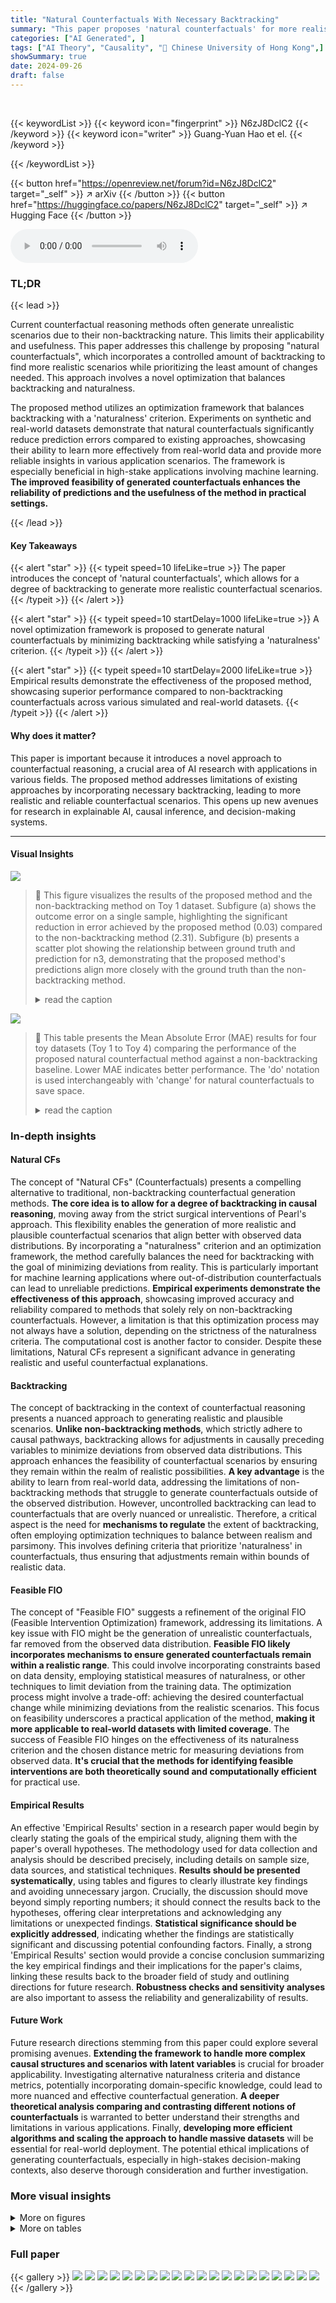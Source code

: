 ```yaml
---
title: "Natural Counterfactuals With Necessary Backtracking"
summary: "This paper proposes 'natural counterfactuals' for more realistic counterfactual reasoning in AI, using backtracking to minimize deviations from observed data while ensuring feasibility."
categories: ["AI Generated", ]
tags: ["AI Theory", "Causality", "🏢 Chinese University of Hong Kong",]
showSummary: true
date: 2024-09-26
draft: false
---
```


<br>

{{< keywordList >}}
{{< keyword icon="fingerprint" >}} N6zJ8DclC2 {{< /keyword >}}
{{< keyword icon="writer" >}} Guang-Yuan Hao et el. {{< /keyword >}}
 
{{< /keywordList >}}

{{< button href="https://openreview.net/forum?id=N6zJ8DclC2" target="_self" >}}
↗ arXiv
{{< /button >}}
{{< button href="https://huggingface.co/papers/N6zJ8DclC2" target="_self" >}}
↗ Hugging Face
{{< /button >}}



<audio controls>
    <source src="https://ai-paper-reviewer.com/N6zJ8DclC2/podcast.wav" type="audio/wav">
    Your browser does not support the audio element.
</audio>


### TL;DR


{{< lead >}}

Current counterfactual reasoning methods often generate unrealistic scenarios due to their non-backtracking nature. This limits their applicability and usefulness. This paper addresses this challenge by proposing "natural counterfactuals", which incorporates a controlled amount of backtracking to find more realistic scenarios while prioritizing the least amount of changes needed. This approach involves a novel optimization that balances backtracking and naturalness. 

The proposed method utilizes an optimization framework that balances backtracking with a 'naturalness' criterion. Experiments on synthetic and real-world datasets demonstrate that natural counterfactuals significantly reduce prediction errors compared to existing approaches, showcasing their ability to learn more effectively from real-world data and provide more reliable insights in various application scenarios.  The framework is especially beneficial in high-stake applications involving machine learning. **The improved feasibility of generated counterfactuals enhances the reliability of predictions and the usefulness of the method in practical settings.**

{{< /lead >}}


#### Key Takeaways

{{< alert "star" >}}
{{< typeit speed=10 lifeLike=true >}} The paper introduces the concept of 'natural counterfactuals', which allows for a degree of backtracking to generate more realistic counterfactual scenarios. {{< /typeit >}}
{{< /alert >}}

{{< alert "star" >}}
{{< typeit speed=10 startDelay=1000 lifeLike=true >}} A novel optimization framework is proposed to generate natural counterfactuals by minimizing backtracking while satisfying a 'naturalness' criterion. {{< /typeit >}}
{{< /alert >}}

{{< alert "star" >}}
{{< typeit speed=10 startDelay=2000 lifeLike=true >}} Empirical results demonstrate the effectiveness of the proposed method, showcasing superior performance compared to non-backtracking counterfactuals across various simulated and real-world datasets. {{< /typeit >}}
{{< /alert >}}

#### Why does it matter?
This paper is important because it introduces a novel approach to counterfactual reasoning, a crucial area of AI research with applications in various fields.  The proposed method addresses limitations of existing approaches by incorporating necessary backtracking, leading to more realistic and reliable counterfactual scenarios. This opens up new avenues for research in explainable AI, causal inference, and decision-making systems.

------
#### Visual Insights



![](https://ai-paper-reviewer.com/N6zJ8DclC2/figures_7_1.jpg)

> 🔼 This figure visualizes the results of the proposed method and the non-backtracking method on Toy 1 dataset.  Subfigure (a) shows the outcome error on a single sample, highlighting the significant reduction in error achieved by the proposed method (0.03) compared to the non-backtracking method (2.31). Subfigure (b) presents a scatter plot showing the relationship between ground truth and prediction for n3, demonstrating that the proposed method's predictions align more closely with the ground truth than the non-backtracking method.
> <details>
> <summary>read the caption</summary>
> Figure 1: The Visualization Results on Toy 1 (View the enlarged figure in Fig. 3 in the Appendix).
> </details>





![](https://ai-paper-reviewer.com/N6zJ8DclC2/tables_7_1.jpg)

> 🔼 This table presents the Mean Absolute Error (MAE) results for four toy datasets (Toy 1 to Toy 4) comparing the performance of the proposed natural counterfactual method against a non-backtracking baseline.  Lower MAE indicates better performance.  The 'do' notation is used interchangeably with 'change' for natural counterfactuals to save space.
> <details>
> <summary>read the caption</summary>
> Table 1: MAE Results on Toy 1 to Toy 4 (Lower MAE is better). To save room, we also write “do” for “change” for natural counterfactuals.
> </details>





### In-depth insights


#### Natural CFs
The concept of "Natural CFs" (Counterfactuals) presents a compelling alternative to traditional, non-backtracking counterfactual generation methods.  **The core idea is to allow for a degree of backtracking in causal reasoning**, moving away from the strict surgical interventions of Pearl's approach. This flexibility enables the generation of more realistic and plausible counterfactual scenarios that align better with observed data distributions.  By incorporating a "naturalness" criterion and an optimization framework, the method carefully balances the need for backtracking with the goal of minimizing deviations from reality.  This is particularly important for machine learning applications where out-of-distribution counterfactuals can lead to unreliable predictions. **Empirical experiments demonstrate the effectiveness of this approach**, showcasing improved accuracy and reliability compared to methods that solely rely on non-backtracking counterfactuals.  However, a limitation is that this optimization process may not always have a solution, depending on the strictness of the naturalness criteria. The computational cost is another factor to consider. Despite these limitations, Natural CFs represent a significant advance in generating realistic and useful counterfactual explanations.

#### Backtracking
The concept of backtracking in the context of counterfactual reasoning presents a nuanced approach to generating realistic and plausible scenarios.  **Unlike non-backtracking methods**, which strictly adhere to causal pathways, backtracking allows for adjustments in causally preceding variables to minimize deviations from observed data distributions. This approach enhances the feasibility of counterfactual scenarios by ensuring they remain within the realm of realistic possibilities.  **A key advantage** is the ability to learn from real-world data, addressing the limitations of non-backtracking methods that struggle to generate counterfactuals outside of the observed distribution. However, uncontrolled backtracking can lead to counterfactuals that are overly nuanced or unrealistic. Therefore, a critical aspect is the need for **mechanisms to regulate** the extent of backtracking, often employing optimization techniques to balance between realism and parsimony.  This involves defining criteria that prioritize 'naturalness' in counterfactuals, thus ensuring that adjustments remain within bounds of realistic data.

#### Feasible FIO
The concept of "Feasible FIO" suggests a refinement of the original FIO (Feasible Intervention Optimization) framework, addressing its limitations.  A key issue with FIO might be the generation of unrealistic counterfactuals, far removed from the observed data distribution.  **Feasible FIO likely incorporates mechanisms to ensure generated counterfactuals remain within a realistic range**.  This could involve incorporating constraints based on data density, employing statistical measures of naturalness, or other techniques to limit deviation from the training data. The optimization process might involve a trade-off: achieving the desired counterfactual change while minimizing deviations from the realistic scenarios. This focus on feasibility underscores a practical application of the method, **making it more applicable to real-world datasets with limited coverage**. The success of Feasible FIO hinges on the effectiveness of its naturalness criterion and the chosen distance metric for measuring deviations from observed data.  **It's crucial that the methods for identifying feasible interventions are both theoretically sound and computationally efficient** for practical use.

#### Empirical Results
An effective 'Empirical Results' section in a research paper would begin by clearly stating the goals of the empirical study, aligning them with the paper's overall hypotheses.  The methodology used for data collection and analysis should be described precisely, including details on sample size, data sources, and statistical techniques. **Results should be presented systematically**, using tables and figures to clearly illustrate key findings and avoiding unnecessary jargon.  Crucially, the discussion should move beyond simply reporting numbers; it should connect the results back to the hypotheses, offering clear interpretations and acknowledging any limitations or unexpected findings.  **Statistical significance should be explicitly addressed**, indicating whether the findings are statistically significant and discussing potential confounding factors. Finally, a strong 'Empirical Results' section would provide a concise conclusion summarizing the key empirical findings and their implications for the paper's claims, linking these results back to the broader field of study and outlining directions for future research.  **Robustness checks and sensitivity analyses** are also important to assess the reliability and generalizability of results.

#### Future Work
Future research directions stemming from this paper could explore several promising avenues. **Extending the framework to handle more complex causal structures and scenarios with latent variables** is crucial for broader applicability.  Investigating alternative naturalness criteria and distance metrics, potentially incorporating domain-specific knowledge, could lead to more nuanced and effective counterfactual generation.  **A deeper theoretical analysis comparing and contrasting different notions of counterfactuals** is warranted to better understand their strengths and limitations in various applications.  Finally, **developing more efficient algorithms and scaling the approach to handle massive datasets** will be essential for real-world deployment.  The potential ethical implications of generating counterfactuals, especially in high-stakes decision-making contexts, also deserve thorough consideration and further investigation.


### More visual insights

<details>
<summary>More on figures
</summary>


![](https://ai-paper-reviewer.com/N6zJ8DclC2/figures_12_1.jpg)

> 🔼 This figure visualizes the causal relationships and data distributions for four synthetic datasets (Toy 1-4) used in the paper's experiments.  The left column shows the causal graphs representing the relationships between variables in each dataset. The right column displays scatter plot matrices for each dataset, illustrating the joint distributions of the variables and providing a visual representation of their correlations and dependencies.  These visualizations help in understanding the data characteristics and their suitability for evaluating the proposed counterfactual methods.
> <details>
> <summary>read the caption</summary>
> Figure 2: Causal graphs and Scatter Plot Matrices of Toy 1-4. Figure (a) (c) (e) and (g) show causal graphs of Toy 1-4 respectively. Figure (b) (d) (f) and (h) indicate scatter plot matrices of variables in Toy 1-4 respectively.
> </details>



![](https://ai-paper-reviewer.com/N6zJ8DclC2/figures_14_1.jpg)

> 🔼 This figure visualizes the results of a single sample from the Toy 1 dataset.  It shows the effectiveness of the proposed natural counterfactual method compared to a non-backtracking approach. Panel (a) displays the outcome error on a single sample, highlighting how the natural counterfactual method significantly reduces error compared to the non-backtracking method. Panel (b) shows a scatter plot of ground truth versus predicted values for n3, illustrating the improved accuracy and alignment with the y=x line achieved using the natural counterfactual approach.
> <details>
> <summary>read the caption</summary>
> Figure 1: The Visualization Results on Toy 1 (View the enlarged figure in Fig. 3 in the Appendix).
> </details>



![](https://ai-paper-reviewer.com/N6zJ8DclC2/figures_14_2.jpg)

> 🔼 This figure visualizes the results of a single sample from the Toy 1 dataset, comparing the performance of natural counterfactuals and non-backtracking counterfactuals.  Panel (a) shows the outcome error for a single sample, illustrating how natural counterfactuals significantly reduce the error compared to non-backtracking counterfactuals. Panel (b) presents a scatter plot comparing ground truth versus predictions for n3, highlighting the superior alignment of natural counterfactuals with the y=x line, indicating more accurate predictions.
> <details>
> <summary>read the caption</summary>
> Figure 1: The Visualization Results on Toy 1 (View the enlarged figure in Fig. 3 in the Appendix).
> </details>



![](https://ai-paper-reviewer.com/N6zJ8DclC2/figures_15_1.jpg)

> 🔼 This figure shows the causal graph and some samples from the MorphoMNIST dataset. The causal graph depicts that the digit stroke thickness (t) influences both the brightness intensity (i) and the digit image (x), while the intensity (i) directly affects the image (x). The samples demonstrate different values of thickness (t) and intensity (i), and their corresponding generated images (x).  Additionally, scatter plot matrices visualize the relationships between the variables.
> <details>
> <summary>read the caption</summary>
> Figure 4: Causal Graph and samples of MorphoMNIST.
> </details>



![](https://ai-paper-reviewer.com/N6zJ8DclC2/figures_16_1.jpg)

> 🔼 This figure visualizes the results of counterfactual generation on the MorphoMNIST dataset.  It compares the factual values (F), the generated counterfactual values using the proposed method (CF), and the estimated values using the model (MS) for the thickness (t) and intensity (i) of digit strokes.  The difference between the counterfactual (CF) and model-estimated (MS) values, (∆t, ∆i), is also shown. This highlights the accuracy and naturalness of the generated counterfactuals compared to a non-backtracking approach.
> <details>
> <summary>read the caption</summary>
> Figure 5: Visualization Results on MorphoMNIST: “F” stands for factual values, “CF” for counterfactual values, and “MS” for estimated counterfactual values of (t, i). (∆t, ∆i) represents the absolute errors between counterfactual and estimated counterfactual values of (t, i).
> </details>



![](https://ai-paper-reviewer.com/N6zJ8DclC2/figures_16_2.jpg)

> 🔼 This figure visualizes the results of counterfactual generation on the MorphoMNIST dataset.  It shows comparisons between the factual values (F), counterfactual values generated using the proposed method (CF), and those estimated from a predictive model (MS) for pairs of thickness (t) and intensity (i) in a sample of images.  The differences between the counterfactual and model-estimated values (∆t, ∆i) are also displayed, providing a quantitative measure of the method's accuracy.  The results illustrate the effectiveness of the approach in producing natural, feasible counterfactuals that are close to the ground truth and easily recognizable, in contrast to non-backtracking counterfactual methods.
> <details>
> <summary>read the caption</summary>
> Figure 5: Visualization Results on MorphoMNIST: “F” stands for factual values, “CF” for counterfactual values, and “MS” for estimated counterfactual values of (t, i). (∆t, ∆i) represents the absolute errors between counterfactual and estimated counterfactual values of (t, i).
> </details>



![](https://ai-paper-reviewer.com/N6zJ8DclC2/figures_17_1.jpg)

> 🔼 This figure visualizes the results of counterfactual generation on the Strong-3DIdent dataset. The top row shows the original images, while the bottom row shows the generated counterfactual images using both non-backtracking and natural counterfactual methods.  The text above each image quantifies the differences between the original and counterfactual images using error metrics for various image attributes (Δd, Δh, Δv, Δγ, Δα, Δβ).  The results show that the natural counterfactual method produces images that are more visually similar to the original images compared to the non-backtracking approach, highlighting its effectiveness in generating more natural and realistic counterfactual instances.
> <details>
> <summary>read the caption</summary>
> Figure 6: Visualization Results on Stong-3DIdent.
> </details>



![](https://ai-paper-reviewer.com/N6zJ8DclC2/figures_17_2.jpg)

> 🔼 This figure visualizes the results of both non-backtracking and natural counterfactual methods on the Strong-3DIdent dataset.  The top row shows the original images, while the bottom row displays the generated counterfactual images.  The text above each image in the top row indicates the absolute errors between the ground truth and the generated counterfactual values.  The results demonstrate that the natural counterfactual approach produces visually more plausible and accurate results than the non-backtracking approach, particularly when dealing with more complex scenarios.
> <details>
> <summary>read the caption</summary>
> Figure 6: Visualization Results on Stong-3DIdent.
> </details>



![](https://ai-paper-reviewer.com/N6zJ8DclC2/figures_18_1.jpg)

> 🔼 This figure visualizes the causal relationships and data distributions for four synthetic datasets (Toy 1-4) used in the paper's experiments.  The left column shows the causal graphs, illustrating the dependencies between variables in each dataset. The right column presents scatter plot matrices which depict the joint distributions of the variables. These visualizations help understand the data characteristics and the underlying causal mechanisms for each dataset.
> <details>
> <summary>read the caption</summary>
> Figure 2: Causal graphs and Scatter Plot Matrices of Toy 1-4. Figure (a) (c) (e) and (g) show causal graphs of Toy 1-4 respectively. Figure (b) (d) (f) and (h) indicate scatter plot matrices of variables in Toy 1-4 respectively.
> </details>



![](https://ai-paper-reviewer.com/N6zJ8DclC2/figures_25_1.jpg)

> 🔼 This figure shows the causal graph and some sample images from the MorphoMNIST dataset. The causal graph depicts the relationships between the variables: thickness (t), intensity (i), and image (x).  The sample images illustrate how variations in thickness and intensity affect the generated digit image. 
> <details>
> <summary>read the caption</summary>
> Figure 4: Causal Graph and samples of MorphoMNIST.
> </details>



![](https://ai-paper-reviewer.com/N6zJ8DclC2/figures_25_2.jpg)

> 🔼 This figure visualizes the causal relationships between variables in the 3DIdentBOX dataset. Panel (a) shows the causal graph where variables d, h, v, γ, α, β, and b causally influence the image variable x. Panels (b) and (c) present scatter plot matrices for Weak-3DIdent and Strong-3DIdent, respectively, which showcase the difference in the strength of causal relationships between variable pairs (d, h), (v, β), and (α, γ) between the two datasets.
> <details>
> <summary>read the caption</summary>
> Figure 7: Samples, Causal Graph, Scatter Plot Matrices of Weak-3DIdent and Strong-3DIdent.
> </details>



![](https://ai-paper-reviewer.com/N6zJ8DclC2/figures_26_1.jpg)

> 🔼 This figure visualizes the results of counterfactual generation on the Strong-3DIdent dataset.  The top row shows the original images (evidence). The bottom row displays the generated counterfactual images, with the text above each image indicating the error in the corresponding counterfactual outcomes.  The results highlight the differences between natural counterfactuals (less error, more visually coherent images) and non-backtracking counterfactuals (more error, images that are less visually coherent and realistic).
> <details>
> <summary>read the caption</summary>
> Figure 6: Visualization Results on Stong-3DIdent.
> </details>



![](https://ai-paper-reviewer.com/N6zJ8DclC2/figures_26_2.jpg)

> 🔼 This figure visualizes the results of counterfactual generation on the Strong-3DIdent dataset.  It compares the results of non-backtracking counterfactuals (a) with the proposed natural counterfactuals (b). Each row shows a set of images. The top row shows the original images (evidence). The middle row shows counterfactual images generated using each method. The bottom row displays the difference images between original and counterfactual images. The text above each image in the top row quantifies the changes (differences) in attributes using the non-backtracking and natural counterfactual methods.  The results demonstrate that natural counterfactuals maintain more visually realistic and coherent images, unlike the non-backtracking counterfactuals which generate more distorted or unnatural-looking results.
> <details>
> <summary>read the caption</summary>
> Figure 6: Visualization Results on Stong-3DIdent.
> </details>



</details>




<details>
<summary>More on tables
</summary>


![](https://ai-paper-reviewer.com/N6zJ8DclC2/tables_8_1.jpg)
> 🔼 This table presents the results of an ablation study on the hyperparameter epsilon (e) used in the Feasible Intervention Optimization (FIO) framework.  The study evaluates the impact of different epsilon values on the Mean Absolute Error (MAE) for both thickness (t) and intensity (i) across two different deep learning causal models, namely V-SCM and H-SCM. Lower MAE values indicate better performance. The table shows that as epsilon increases, the MAE generally decreases, suggesting that a stricter criterion for naturalness in counterfactual generation leads to better results. 
> <details>
> <summary>read the caption</summary>
> Table 2: Ablation Study on e (Lower MAE is better)
> </details>

![](https://ai-paper-reviewer.com/N6zJ8DclC2/tables_9_1.jpg)
> 🔼 This table presents the Mean Absolute Error (MAE) results for four different toy datasets (Toy 1 to Toy 4).  The MAE is a measure of the difference between the model's predicted outcomes and the actual ground-truth outcomes for counterfactual scenarios.  The table compares the performance of the proposed 'natural counterfactuals' method with a standard non-backtracking approach.  Lower MAE values indicate better performance.  Note that in this table, 'do' is used as a shorthand for 'change' when referring to natural counterfactuals.
> <details>
> <summary>read the caption</summary>
> Table 1: MAE Results on Toy 1 to Toy 4 (Lower MAE is better). To save room, we also write “do” for “change” for natural counterfactuals.
> </details>

![](https://ai-paper-reviewer.com/N6zJ8DclC2/tables_13_1.jpg)
> 🔼 This table presents the Mean Absolute Error (MAE) results for four toy datasets (Toy 1 to Toy 4).  Lower MAE values indicate better performance. The table compares the performance of the proposed 'natural counterfactuals' approach with a traditional non-backtracking approach.  The 'do' and 'change' notations are used interchangeably for natural counterfactuals, simplifying the table's presentation.
> <details>
> <summary>read the caption</summary>
> Table 1: MAE Results on Toy 1 to Toy 4 (Lower MAE is better). To save room, we also write “do” for “change” for natural counterfactuals.
> </details>

![](https://ai-paper-reviewer.com/N6zJ8DclC2/tables_13_2.jpg)
> 🔼 This table presents the Mean Absolute Error (MAE) results for four different toy datasets (Toy 1 to Toy 4).  It compares the performance of the proposed method (natural counterfactuals) against a non-backtracking approach. Lower MAE values indicate better performance.  The 'do' abbreviation is used to represent both 'do' and 'change' operations for natural counterfactuals in this specific table for brevity.
> <details>
> <summary>read the caption</summary>
> Table 1: MAE Results on Toy 1 to Toy 4 (Lower MAE is better). To save room, we also write “do” for “change” for natural counterfactuals.
> </details>

![](https://ai-paper-reviewer.com/N6zJ8DclC2/tables_15_1.jpg)
> 🔼 This table shows the number of unfeasible solutions encountered per 10,000 instances in the MorphoMNIST dataset for different values of the naturalness threshold (epsilon).  An unfeasible solution occurs when the optimization problem in the Feasible Intervention Optimization (FIO) framework fails to find a solution that meets the naturalness criterion, even when the desired change is attainable. The results indicate that a stricter naturalness criterion (higher epsilon) leads to more unfeasible solutions, making it harder to find counterfactual scenarios consistent with the observed data distribution.
> <details>
> <summary>read the caption</summary>
> Table 6: Unfeasible solutions per 10,000 instances on MorphoMNIST
> </details>

![](https://ai-paper-reviewer.com/N6zJ8DclC2/tables_16_1.jpg)
> 🔼 This table presents the Mean Absolute Error (MAE) results for four different toy datasets (Toy 1 to Toy 4).  The MAE measures the average absolute difference between predicted and ground truth outcomes for counterfactual scenarios. Lower MAE values indicate better performance.  The table compares the performance of the proposed 'natural counterfactuals' method against a standard non-backtracking approach.  For natural counterfactuals, 'do' is used as a shorthand for 'change', reflecting that the desired change might be achieved by interventions on multiple upstream variables. 
> <details>
> <summary>read the caption</summary>
> Table 1: MAE Results on Toy 1 to Toy 4 (Lower MAE is better). To save room, we also write “do” for “change” for natural counterfactuals.
> </details>

![](https://ai-paper-reviewer.com/N6zJ8DclC2/tables_17_1.jpg)
> 🔼 This table presents the Mean Absolute Error (MAE) results for four toy datasets (Toy 1 to Toy 4).  It compares the performance of the proposed 'natural counterfactuals' method against a non-backtracking approach. Lower MAE values indicate better performance.  The 'do' notation is used as a shorthand for 'change' in the context of natural counterfactuals.
> <details>
> <summary>read the caption</summary>
> Table 1: MAE Results on Toy 1 to Toy 4 (Lower MAE is better). To save room, we also write “do” for “change” for natural counterfactuals.
> </details>

![](https://ai-paper-reviewer.com/N6zJ8DclC2/tables_17_2.jpg)
> 🔼 This table presents the Mean Absolute Error (MAE) results for four toy datasets (Toy 1 to Toy 4) comparing the proposed method for generating natural counterfactuals against a non-backtracking approach.  Lower MAE indicates better performance. The 'do' notation is used as a shorthand for 'change' when referring to natural counterfactuals in this table.
> <details>
> <summary>read the caption</summary>
> Table 1: MAE Results on Toy 1 to Toy 4 (Lower MAE is better). To save room, we also write “do” for “change” for natural counterfactuals.
> </details>

![](https://ai-paper-reviewer.com/N6zJ8DclC2/tables_18_1.jpg)
> 🔼 This table presents the Mean Absolute Error (MAE) results for four toy datasets (Toy 1 to Toy 4) comparing the performance of the proposed natural counterfactual method against a non-backtracking baseline.  Lower MAE indicates better performance.  The 'do' notation is used interchangeably with 'change' for natural counterfactuals to save space.
> <details>
> <summary>read the caption</summary>
> Table 1: MAE Results on Toy 1 to Toy 4 (Lower MAE is better). To save room, we also write “do” for “change” for natural counterfactuals.
> </details>

![](https://ai-paper-reviewer.com/N6zJ8DclC2/tables_18_2.jpg)
> 🔼 This table presents the Mean Absolute Error (MAE) results for four different toy datasets (Toy 1 to Toy 4).  The MAE measures the difference between the predicted and ground truth outcomes of counterfactual scenarios.  Lower MAE values indicate better performance. The table compares the performance of the proposed method (denoted as 'Ours') against a non-backtracking method. Note that for natural counterfactuals, 'do' is used as a shorthand for 'change'.
> <details>
> <summary>read the caption</summary>
> Table 1: MAE Results on Toy 1 to Toy 4 (Lower MAE is better). To save room, we also write “do” for “change” for natural counterfactuals.
> </details>

![](https://ai-paper-reviewer.com/N6zJ8DclC2/tables_18_3.jpg)
> 🔼 This table presents the Mean Absolute Error (MAE) results for four different toy datasets (Toy 1 to Toy 4).  It compares the performance of the proposed 'natural counterfactuals' method against a traditional 'non-backtracking' approach for generating counterfactual instances. Lower MAE values indicate better performance.  The 'do' notation is used as a shorthand for 'change' in the context of natural counterfactuals.
> <details>
> <summary>read the caption</summary>
> Table 1: MAE Results on Toy 1 to Toy 4 (Lower MAE is better). To save room, we also write “do” for “change” for natural counterfactuals.
> </details>

![](https://ai-paper-reviewer.com/N6zJ8DclC2/tables_24_1.jpg)
> 🔼 This table presents the Mean Absolute Error (MAE) results for four different toy datasets (Toy 1 to Toy 4).  The MAE is a measure of the difference between predicted and actual outcomes for counterfactual scenarios. Two methods are compared: a non-backtracking approach and the proposed 'natural counterfactuals' method. Lower MAE values indicate better performance. For brevity, 'do' is used as shorthand for 'change' in the natural counterfactuals column.
> <details>
> <summary>read the caption</summary>
> Table 1: MAE Results on Toy 1 to Toy 4 (Lower MAE is better). To save room, we also write “do” for “change” for natural counterfactuals.
> </details>

![](https://ai-paper-reviewer.com/N6zJ8DclC2/tables_24_2.jpg)
> 🔼 This table presents the Mean Absolute Error (MAE) results for four toy datasets (Toy1 to Toy4).  Lower MAE indicates better performance. The table compares the performance of the proposed 'natural counterfactuals' method with a standard non-backtracking approach.  For natural counterfactuals, the abbreviation 'do' is used in place of 'change' to save space in the table.
> <details>
> <summary>read the caption</summary>
> Table 1: MAE Results on Toy 1 to Toy 4 (Lower MAE is better). To save room, we also write “do” for “change” for natural counterfactuals.
> </details>

![](https://ai-paper-reviewer.com/N6zJ8DclC2/tables_26_1.jpg)
> 🔼 This table presents the Mean Absolute Error (MAE) results for four toy datasets (Toy 1 to Toy 4).  The MAE measures the deviation between the generated counterfactual outcomes and the ground truth outcomes. Lower MAE values indicate better performance. The table compares the performance of the proposed method (Ours) against a non-backtracking method (Nonbacktracking) for different intervention targets (n1, n2, n3, etc.) within each toy dataset. The 'do' notation represents both 'change' operations in the natural counterfactuals, indicating that natural counterfactuals allow for backtracking when necessary to ensure the counterfactual scenario remains realistic.
> <details>
> <summary>read the caption</summary>
> Table 1: MAE Results on Toy 1 to Toy 4 (Lower MAE is better). To save room, we also write “do” for “change” for natural counterfactuals.
> </details>

</details>




### Full paper

{{< gallery >}}
<img src="https://ai-paper-reviewer.com/N6zJ8DclC2/1.png" class="grid-w50 md:grid-w33 xl:grid-w25" />
<img src="https://ai-paper-reviewer.com/N6zJ8DclC2/2.png" class="grid-w50 md:grid-w33 xl:grid-w25" />
<img src="https://ai-paper-reviewer.com/N6zJ8DclC2/3.png" class="grid-w50 md:grid-w33 xl:grid-w25" />
<img src="https://ai-paper-reviewer.com/N6zJ8DclC2/4.png" class="grid-w50 md:grid-w33 xl:grid-w25" />
<img src="https://ai-paper-reviewer.com/N6zJ8DclC2/5.png" class="grid-w50 md:grid-w33 xl:grid-w25" />
<img src="https://ai-paper-reviewer.com/N6zJ8DclC2/6.png" class="grid-w50 md:grid-w33 xl:grid-w25" />
<img src="https://ai-paper-reviewer.com/N6zJ8DclC2/7.png" class="grid-w50 md:grid-w33 xl:grid-w25" />
<img src="https://ai-paper-reviewer.com/N6zJ8DclC2/8.png" class="grid-w50 md:grid-w33 xl:grid-w25" />
<img src="https://ai-paper-reviewer.com/N6zJ8DclC2/9.png" class="grid-w50 md:grid-w33 xl:grid-w25" />
<img src="https://ai-paper-reviewer.com/N6zJ8DclC2/10.png" class="grid-w50 md:grid-w33 xl:grid-w25" />
<img src="https://ai-paper-reviewer.com/N6zJ8DclC2/11.png" class="grid-w50 md:grid-w33 xl:grid-w25" />
<img src="https://ai-paper-reviewer.com/N6zJ8DclC2/12.png" class="grid-w50 md:grid-w33 xl:grid-w25" />
<img src="https://ai-paper-reviewer.com/N6zJ8DclC2/13.png" class="grid-w50 md:grid-w33 xl:grid-w25" />
<img src="https://ai-paper-reviewer.com/N6zJ8DclC2/14.png" class="grid-w50 md:grid-w33 xl:grid-w25" />
<img src="https://ai-paper-reviewer.com/N6zJ8DclC2/15.png" class="grid-w50 md:grid-w33 xl:grid-w25" />
<img src="https://ai-paper-reviewer.com/N6zJ8DclC2/16.png" class="grid-w50 md:grid-w33 xl:grid-w25" />
<img src="https://ai-paper-reviewer.com/N6zJ8DclC2/17.png" class="grid-w50 md:grid-w33 xl:grid-w25" />
<img src="https://ai-paper-reviewer.com/N6zJ8DclC2/18.png" class="grid-w50 md:grid-w33 xl:grid-w25" />
<img src="https://ai-paper-reviewer.com/N6zJ8DclC2/19.png" class="grid-w50 md:grid-w33 xl:grid-w25" />
<img src="https://ai-paper-reviewer.com/N6zJ8DclC2/20.png" class="grid-w50 md:grid-w33 xl:grid-w25" />
{{< /gallery >}}